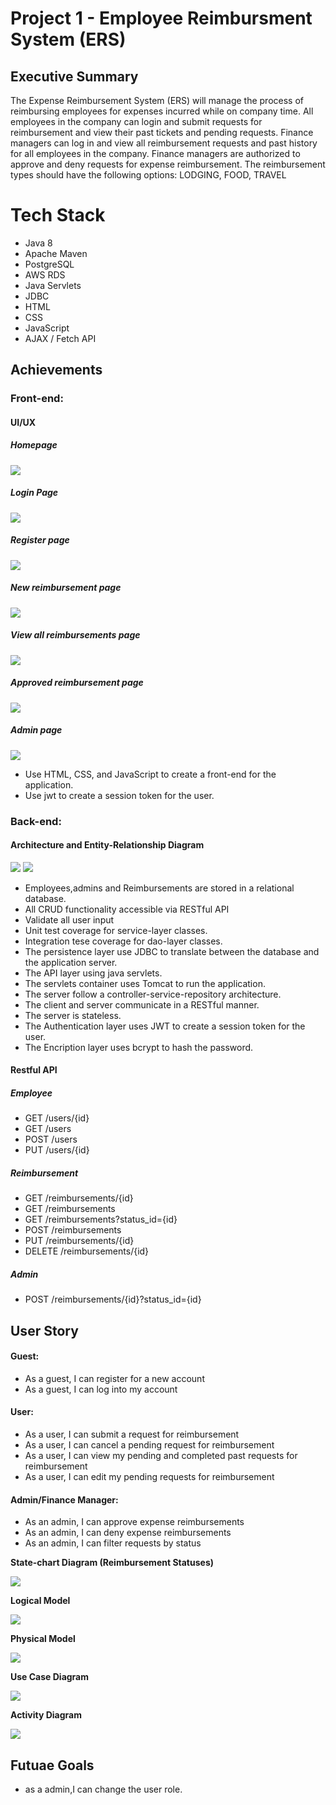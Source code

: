 # Project 1 - Employee Reimbursment System (ERS)


## Executive Summary

The Expense Reimbursement System (ERS) will manage the process of reimbursing employees for expenses incurred while on company time. All employees in the company can login and submit requests for reimbursement and view their past tickets and pending requests. Finance managers can log in and view all reimbursement requests and past history for all employees in the company. Finance managers are authorized to approve and deny requests for expense reimbursement. The reimbursement types should have the following options: LODGING, FOOD, TRAVEL

# Tech Stack

- Java 8
- Apache Maven
- PostgreSQL
- AWS RDS
- Java Servlets
- JDBC
- HTML
- CSS
- JavaScript
- AJAX / Fetch API

## Achievements

### Front-end:
#### UI/UX
##### Homepage
![](/imgs/frontend/landing-page.png)
##### Login Page
![](imgs/frontend/login-page.png)
##### Register page
![](imgs/frontend/register-page.png)
##### New reimbursement page
![](/imgs/frontend/new-imbursement.png)
##### View all reimbursements page
![](imgs/frontend/reimbursement-page.png)
##### Approved reimbursement page
![](/imgs/frontend/approved-reimbursement.png)
##### Admin page
![](/imgs/frontend/amdin.png)
* Use HTML, CSS, and JavaScript to create a front-end for the application.
* Use jwt to create a session token for the user.




### Back-end:
#### Architecture and Entity-Relationship Diagram
![](imgs/backend/erd.png)
![](imgs/backend/RepositoryPattern.png)

* Employees,admins and Reimbursements are stored in a relational database.
* All CRUD functionality accessible via RESTful API
* Validate all user input
* Unit test coverage for service-layer classes.
* Integration tese coverage for dao-layer classes.
* The persistence layer  use JDBC to translate between the database and the application server. 
* The API layer using java servlets.
* The servlets container uses Tomcat to run the application. 
* The server follow a  controller-service-repository architecture.
* The client and server communicate in a RESTful manner.
* The server is stateless.
* The Authentication layer uses JWT to create a session token for the user.
* The Encription layer uses bcrypt to hash the password.

#### Restful API
##### Employee
* GET /users/{id}
* GET /users
* POST /users
* PUT /users/{id}

##### Reimbursement
* GET /reimbursements/{id}
* GET /reimbursements
* GET /reimbursements?status_id={id}
* POST /reimbursements
* PUT /reimbursements/{id}
* DELETE /reimbursements/{id}

##### Admin
* POST /reimbursements/{id}?status_id={id}

## User Story
#### Guest:
- As a guest, I can register for a new account
- As a guest, I can log into my account

#### User:
- As a user, I can submit a request for reimbursement
- As a user, I can cancel a pending request for reimbursement
- As a user, I can view my pending and completed past requests for reimbursement
- As a user, I can edit my pending requests for reimbursement

#### Admin/Finance Manager:
- As an admin, I can approve expense reimbursements
- As an admin, I can deny expense reimbursements
- As an admin, I can filter requests by status



**State-chart Diagram (Reimbursement Statuses)**

![](./imgs/state-chart.jpg)

**Logical Model**

![](./imgs/logical.jpg)

**Physical Model**

![](./imgs/physical.jpg)

**Use Case Diagram**

![](./imgs/use-case.jpg)

**Activity Diagram**

![](./imgs/activity.jpg)

## Futuae Goals
* as a admin,I can change the user role.



